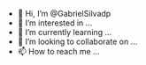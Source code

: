 - 👋 Hi, I’m @GabrielSilvadp
- 👀 I’m interested in ...
- 🌱 I’m currently learning ...
- 💞️ I’m looking to collaborate on ...
- 📫 How to reach me ...

<!---
GabrielSilvadp/GabrielSilvadp is a ✨ special ✨ repository because its `README.md` (this file) appears on your GitHub profile.
You can click the Preview link to take a look at your changes.
--->

